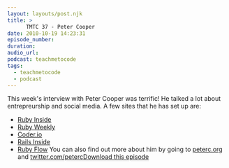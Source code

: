 ```yaml
---
layout: layouts/post.njk
title: >
      TMTC 37 - Peter Cooper
date: 2010-10-19 14:23:31
episode_number: 
duration: 
audio_url: 
podcast: teachmetocode
tags: 
  - teachmetocode
  - podcast
---
```


This week's interview with Peter Cooper was terrific! He talked a lot about entrepreurship and social media. A few sites that he has set up are:

- [Ruby Inside](http://rubyinside.com)
- [Ruby Weekly](http://rubyweekly.com)
- [Coder.io](http://coder.io)
- [Rails Inside](http://railsinside.com)
- [Ruby Flow](http://rubyflow.com)
You can also find out more about him by going to [peterc.org](http://peterc.org) and [twitter.com/peterc](http://twitter.com/peterc)[Download this episode](http://traffic.libsyn.com/charlesmaxwood/TMTC37PeterCooper.mp3)
